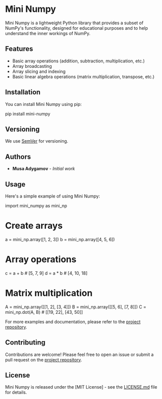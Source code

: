 # Mini Numpy

Mini Numpy is a lightweight Python library that provides a subset of NumPy's functionality, designed for educational purposes and to help understand the inner workings of NumPy.

## Features

- Basic array operations (addition, subtraction, multiplication, etc.)
- Array broadcasting
- Array slicing and indexing
- Basic linear algebra operations (matrix multiplication, transpose, etc.)

## Installation

You can install Mini Numpy using pip:

pip install mini-numpy

## Versioning

We use [SemVer](http://semver.org/) for versioning. 

## Authors

* **Musa Adygamov** - *Initial work* 

## Usage

Here's a simple example of using Mini Numpy:

import mini_numpy as mini_np

# Create arrays

a = mini_np.array([1, 2, 3])
b = mini_np.array([4, 5, 6])

# Array operations

c = a + b # [5, 7, 9]
d = a \* b # [4, 10, 18]

# Matrix multiplication

A = mini_np.array([[1, 2], [3, 4]])
B = mini_np.array([[5, 6], [7, 8]])
C = mini_np.dot(A, B) # [[19, 22], [43, 50]]

For more examples and documentation, please refer to the [project repository](https://github.com/musa20930/mini-numpy).

## Contributing

Contributions are welcome! Please feel free to open an issue or submit a pull request on the [project repository](https://github.com/musa20930/mini-numpy).

## License

Mini Numpy is released under the [MIT License] - see the [LICENSE.md](LICENSE.md) file for details.

